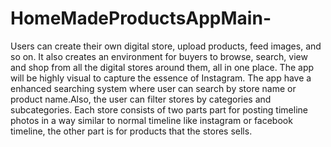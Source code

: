 # HomeMadeProductsAppMain-
Users can create their own digital store, upload products, feed images, and so on.
It also creates an environment for buyers to browse, search, view and shop from all the digital stores around them, all in one place.
The app will be highly visual to capture the essence of Instagram.
The app have a enhanced searching system where user can search by store name or product name.Also, the user can filter stores by categories and subcategories.
Each store consists of two parts part for posting timeline photos in a way similar to normal timeline like instagram or facebook timeline, the other part is for products that the stores sells.



